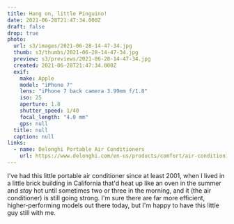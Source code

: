 ```yaml
---
title: Hang on, little Pinguino!
date: 2021-06-28T21:47:34.000Z
draft: false
drop: true
photo:
  url: s3/images/2021-06-28-14-47-34.jpg
  thumb: s3/thumbs/2021-06-28-14-47-34.jpg
  preview: s3/previews/2021-06-28-14-47-34.jpg
  created: 2021-06-28T21:47:34.000Z
  exif:
    make: Apple
    model: "iPhone 7"
    lens: "iPhone 7 back camera 3.99mm f/1.8"
    iso: 25
    aperture: 1.8
    shutter_speed: 1/40
    focal_length: "4.0 mm"
    gps: null
  title: null
  caption: null
links:
  - name: Delonghi Portable Air Conditioners
    url: https://www.delonghi.com/en-us/products/comfort/air-conditioning/portable-air-conditioners
---
```


I've had this little portable air conditioner since at least 2001, when I lived in a little brick building in California that'd heat up like an oven in the summer and _stay_ hot until sometimes two or three in the morning, and it (the air conditioner) is still going strong. I'm sure there are far more efficient, higher-performing models out there today, but I'm happy to have this little guy still with me.
